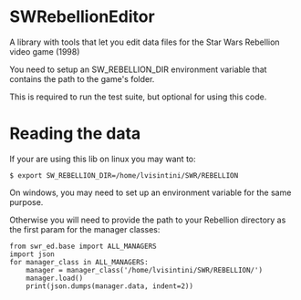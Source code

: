 # SWRebellionEditor
A library with tools that let you edit data files for the Star Wars Rebellion video game (1998)

You need to setup an SW_REBELLION_DIR environment variable that contains the path to the game's folder.

This is required to run the test suite, but optional for using this code.

# Reading the data
If your are using this lib on linux you may want to:
```
$ export SW_REBELLION_DIR=/home/lvisintini/SWR/REBELLION
```
On windows, you may need to set up an environment variable for the same purpose.

Otherwise you will need to provide the path to your Rebellion directory as the first param for the manager classes:

```
from swr_ed.base import ALL_MANAGERS 
import json 
for manager_class in ALL_MANAGERS: 
    manager = manager_class('/home/lvisintini/SWR/REBELLION/') 
    manager.load() 
    print(json.dumps(manager.data, indent=2))
``` 
